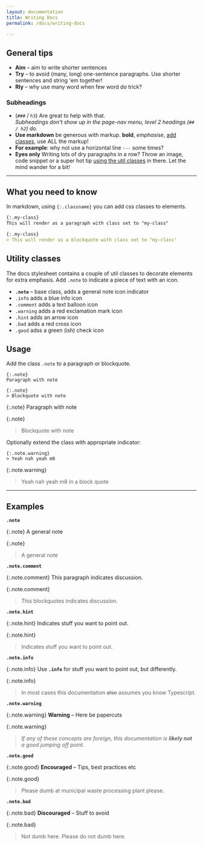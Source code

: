 ```yaml
---
layout: documentation
title: Writing Docs
permalink: /docs/writing-docs

---
```


## General tips

- **Aim** &ndash; aim to write shorter sentences
- **Try** &ndash; to avoid (many, long) one-sentence paragraphs. Use shorter sentences and string 'em together!
- **Rly** &ndash; why use many word when few word do trick?

### Subheadings
- (`###` / `h3`) Are great to help with that. <br/>_Subheadings don't show up in the page-nav menu, level 2 headings (`## / h2`) do._
- **Use markdown** be generous with markup. **bold**, _emphasise_, [add classes](#what-you-need-to-know), use ALL the markup!
- **For example**: why not use a horizontal line `---` some times?
- **Eyes only** Writing lots of dry paragraphs in a row? Throw an image, code snippet or a super hot tip [using the util classes](#what-you-need-to-know) in there. Let the mind wander for a bit!

---

## What you need to know

In markdown, using `{:.classname}` you can add css classes to elements. 

```markdown
{:.my-class}
This will render as a paragraph with class set to "my-class"

{:.my-class}
> This will render as a blockquote with class set to "my-class"
```
## Utility classes
The docs stylesheet contains a couple of util classes to decorate elements for extra emphasis.
Add `.note` to indicate a piece of text with an icon. 

* **`.note`** &ndash; base class, adds a general note icon indicator
* `.info` adds a blue info icon
* `.comment` adds a text balloon icon
* `.warning` adds a red exclamation mark icon
* `.hint` adds an arrow icon
* `.bad` adds a red cross icon
* `.good` adss a green (ish) check icon

## Usage

Add the class `.note` to a paragraph or blockquote. 

```
{:.note}
Paragraph with note

{:.note}
> Blockquote with note
```

{:.note}
Paragraph with note

{:.note}
> Blockquote with note

Optionally extend the class with appropriate indicator:
```
{:.note.warning}
> Yeah nah yeah m8
```


{:.note.warning}
> Yeah nah yeah m8 in a block quote

---

## Examples
**`.note`**

{:.note}
A general note

{:.note}
> A general note

**`.note.comment`**

{:.note.comment}
This paragraph indicates discussion.

{:.note.comment}
> This blockquotes indicates discussion.

**`.note.hint`**

{:.note.hint}
Indicates stuff you want to point out.

{:.note.hint}
> Indicates stuff you want to point out.

**`.note.info`**

{:.note.info}
Use **`.info`**  for stuff you want to point out, but differently.

{:.note.info}
> In most cases this documentation <del>also</del> assumes you know Typescript.

**`.note.warning`**

{:.note.warning}
**Warning** &ndash; Here be papercuts

{:.note.warning}
> _If any of these concepts are foreign, this documentation is **likely not** a good
jumping off point._

**`.note.good`**

{:.note.good}
**Encouraged** &ndash; Tips, best practices etc

{:.note.good}
> Please dumb at municipal waste processing plant please.

**`.note.bad`**

{:.note.bad}
**Discouraged** &ndash; Stuff to avoid 

{:.note.bad}
> Not dumb here. Please do not dumb here.


